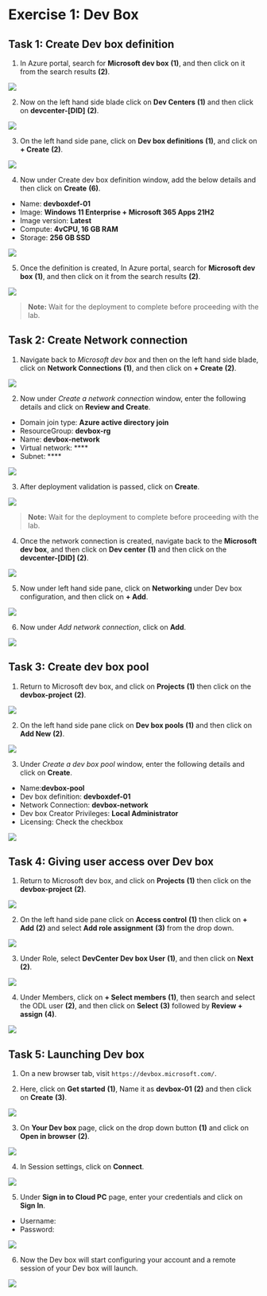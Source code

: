# Exercise 1: Dev Box

## Task 1: Create Dev box definition

1. In Azure portal, search for **Microsoft dev box** **(1)**, and then click on it from the search results **(2)**.

  ![](media/e101.png)
  
2. Now on the left hand side blade click on **Dev Centers** **(1)** and then click on **devcenter-[DID]** **(2)**.

  ![](media/e109.png)
  
3. On the left hand side pane, click on **Dev box definitions** **(1)**, and click on **+ Create** **(2)**.

  ![](media/e110.png)
  
4. Now under Create dev box definition window, add the below details and then click on **Create** **(6)**.

  - Name: **devboxdef-01**
  - Image: **Windows 11 Enterprise + Microsoft 365 Apps 21H2**
  - Image version: **Latest**
  - Compute: **4vCPU, 16 GB RAM**
  - Storage: **256 GB SSD**

  ![](media/e112.png)
  
5. Once the definition is created, In Azure portal, search for **Microsoft dev box** **(1)**, and then click on it from the search results **(2)**.

  ![](media/e101.png)
  
>**Note:** Wait for the deployment to complete before proceeding with the lab.
  
## Task 2: Create Network connection

1. Navigate back to *Microsoft dev box* and then on the left hand side blade, click on **Network Connections** **(1)**, and then click on **+ Create** **(2)**.

  ![](media/e113.png)
  
2. Now under *Create a network connection* window, enter the following details and click on **Review and Create**.

  - Domain join type: **Azure active directory join**
  - ResourceGroup: **devbox-rg**
  - Name: **devbox-network**
  - Virtual network: ****
  - Subnet: ****

  ![](media/e116.png)

3. After deployment validation is passed, click on **Create**.

  ![](media/e115.png)
  
>**Note:** Wait for the deployment to complete before proceeding with the lab.

4. Once the network connection is created, navigate back to the **Microsoft dev box**, and then click on **Dev center** **(1)** and then click on the **devcenter-[DID]** **(2)**.

  ![](media/e109.png)

5. Now under left hand side pane, click on **Networking** under Dev box configuration, and then click on **+ Add**.

  ![](media/e117.png)
  
6. Now under *Add network connection*, click on **Add**.

  ![](media/e118.png)
    
## Task 3: Create dev box pool

1. Return to Microsoft dev box, and click on **Projects** **(1)** then click on the **devbox-project** **(2)**.

  ![](media/ex101.png)

2. On the left hand side pane click on **Dev box pools** **(1)** and then click on **Add New** **(2)**.

  ![](media/ex102.png)
  
3. Under *Create a dev box pool* window, enter the following details and click on **Create**.

  - Name:**devbox-pool**
  - Dev box definition: **devboxdef-01**
  - Network Connection: **devbox-network**
  - Dev box Creator Privileges: **Local Administrator**
  - Licensing: Check the checkbox
  
  ![](media/e119.png)
  
## Task 4: Giving user access over Dev box

1. Return to Microsoft dev box, and click on **Projects** **(1)** then click on the **devbox-project** **(2)**.

  ![](media/ex101.png)

2. On the left hand side pane click on **Access control** **(1)** then click on **+ Add** **(2)** and select **Add role assignment** **(3)** from the drop down.

  ![](media/e120.png)

3. Under Role, select **DevCenter Dev box User** **(1)**, and then click on **Next** **(2)**.

  ![](media/e122.png)
  
4. Under Members, click on **+ Select members** **(1)**, then search and select the ODL user **(2)**, and then click on **Select** **(3)** followed by **Review + assign** **(4)**.

  ![](media/e123.png)

  
## Task 5: Launching Dev box

1. On a new browser tab, visit ```https://devbox.microsoft.com/```.

2. Here, click on **Get started** **(1)**, Name it as **devbox-01** **(2)** and then click on **Create** **(3)**.

  ![](media/e124.png)

3. On **Your Dev box** page, click on the drop down button **(1)** and click on **Open in browser** **(2)**.

  ![](media/e125.png)

4. In Session settings, click on **Connect**.

  ![](media/e126.png)

5. Under **Sign in to Cloud PC** page, enter your credentials and click on **Sign In**.

  - Username:
  - Password:

  ![](media/e127.png)

6. Now the Dev box will start configuring your account and a remote session of your Dev box will launch.

  ![](media/e128.png)
  